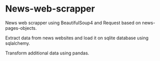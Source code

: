 # News-web-scrapper
News web scrapper using BeautifulSoup4 and Request based on news-pages-objects.

Extract data from news websites and load it on sqlite database using sqlalchemy.

Transform additional data using pandas.


